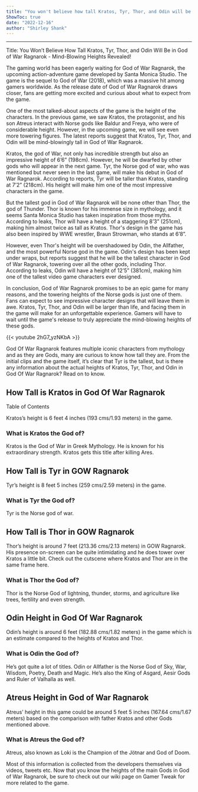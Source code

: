 ```yaml
---
title: "You won't believe how tall Kratos, Tyr, Thor, and Odin will be in God of War Ragnarok - mind-blowing heights revealed!"
ShowToc: true 
date: "2022-12-16"
author: "Shirley Shank"
---
```

*****
Title: You Won’t Believe How Tall Kratos, Tyr, Thor, and Odin Will Be in God of War Ragnarok - Mind-Blowing Heights Revealed!

The gaming world has been eagerly waiting for God of War Ragnarok, the upcoming action-adventure game developed by Santa Monica Studio. The game is the sequel to God of War (2018), which was a massive hit among gamers worldwide. As the release date of God of War Ragnarok draws closer, fans are getting more excited and curious about what to expect from the game.

One of the most talked-about aspects of the game is the height of the characters. In the previous game, we saw Kratos, the protagonist, and his son Atreus interact with Norse gods like Baldur and Freya, who were of considerable height. However, in the upcoming game, we will see even more towering figures. The latest reports suggest that Kratos, Tyr, Thor, and Odin will be mind-blowingly tall in God of War Ragnarok.

Kratos, the god of War, not only has incredible strength but also an impressive height of 6’6” (198cm). However, he will be dwarfed by other gods who will appear in the next game. Tyr, the Norse god of war, who was mentioned but never seen in the last game, will make his debut in God of War Ragnarok. According to reports, Tyr will be taller than Kratos, standing at 7’2” (218cm). His height will make him one of the most impressive characters in the game.

But the tallest god in God of War Ragnarok will be none other than Thor, the god of Thunder. Thor is known for his immense size in mythology, and it seems Santa Monica Studio has taken inspiration from those myths. According to leaks, Thor will have a height of a staggering 8’3” (251cm), making him almost twice as tall as Kratos. Thor's design in the game has also been inspired by WWE wrestler, Braun Strowman, who stands at 6’8”.

However, even Thor's height will be overshadowed by Odin, the Allfather, and the most powerful Norse god in the game. Odin's design has been kept under wraps, but reports suggest that he will be the tallest character in God of War Ragnarok, towering over all the other gods, including Thor. According to leaks, Odin will have a height of 12’5” (381cm), making him one of the tallest video game characters ever designed.

In conclusion, God of War Ragnarok promises to be an epic game for many reasons, and the towering heights of the Norse gods is just one of them. Fans can expect to see impressive character designs that will leave them in awe. Kratos, Tyr, Thor, and Odin will be larger than life, and facing them in the game will make for an unforgettable experience. Gamers will have to wait until the game's release to truly appreciate the mind-blowing heights of these gods.

{{< youtube 2hG7_yzNKbA >}} 



God Of War Ragnarok features multiple iconic characters from mythology and as they are Gods, many are curious to know how tall they are. From the initial clips and the game itself, it’s clear that Tyr is the tallest, but is there any information about the actual heights of Kratos, Tyr, Thor, and Odin in God Of War Ragnarok? Read on to know.
 
## How Tall is Kratos in God Of War Ragnarok
 

 
Table of Contents
 
Kratos’s height is 6 feet 4 inches (193 cms/1.93 meters) in the game.
 
### What is Kratos the God of?
 
Kratos is the God of War in Greek Mythology. He is known for his extraordinary strength. Kratos gets this title after killing Ares.
 
## How Tall is Tyr in GOW Ragnarok
 
Tyr’s height is 8 feet 5 inches (259 cms/2.59 meters) in the game.
 
### What is Tyr the God of?
 
Tyr is the Norse god of war.
 
## How Tall is Thor in GOW Ragnarok
 
Thor’s height is around 7 feet (213.36 cms/2.13 meters) in GOW Ragnarok. His presence on-screen can be quite intimidating and he does tower over Kratos a little bit. Check out the cutscene where Kratos and Thor are in the same frame here.
 
### What is Thor the God of?
 
Thor is the Norse God of lightning, thunder, storms, and agriculture like trees, fertility and even strength.
 
## Odin Height in God Of War Ragnarok
 
Odin’s height is around 6 feet (182.88 cms/1.82 meters) in the game which is an estimate compared to the heights of Kratos and Thor.
 
### What is Odin the God of?
 
He’s got quite a lot of titles. Odin or Allfather is the Norse God of Sky, War, Wisdom, Poetry, Death and Magic. He’s also the King of Asgard, Aesir Gods and Ruler of Valhalla as well.
 
## Atreus Height in God of War Ragnarok
 
Atreus’ height in this game could be around 5 feet 5 inches (167.64 cms/1.67 meters) based on the comparison with father Kratos and other Gods mentioned above.
 
### What is Atreus the God of?
 
Atreus, also known as Loki is the Champion of the Jötnar and God of Doom.
 
Most of this information is collected from the developers themselves via videos, tweets etc. Now that you know the heights of the main Gods in God of War Ragnarok, be sure to check out our wiki page on Gamer Tweak for more related to the game.




